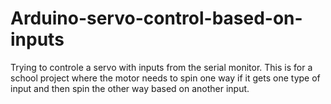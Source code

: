 # Arduino-servo-control-based-on-inputs
Trying to controle a servo with inputs from the serial monitor.
This is for a school project where the motor needs to spin one way if it gets one type of input and then spin the other way based on another input.
